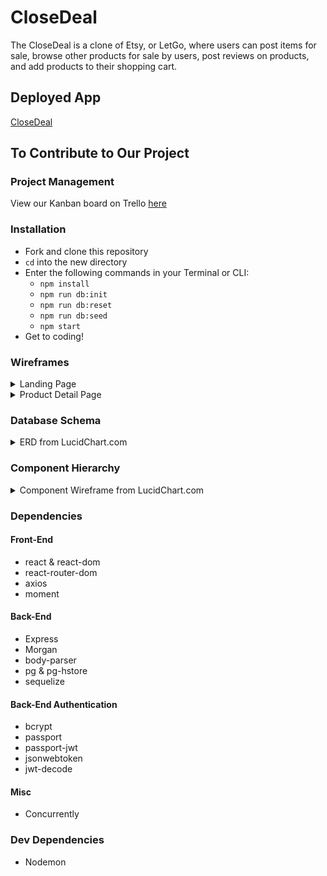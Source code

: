 # CloseDeal
The CloseDeal is a clone of Etsy, or LetGo, where users can post items for sale, browse other products for sale by users, post reviews on products, and add products to their shopping cart.

## Deployed App
[CloseDeal](https://close-deal-app.herokuapp.com/)

## To Contribute to Our Project

### Project Management
View our Kanban board on Trello [here](https://trello.com/b/Kokd8Ev1/project-3)


### Installation
- Fork and clone this repository
- <code>cd</code> into the new directory
- Enter the following commands in your Terminal or CLI:
    - <code>npm install</code>
    - <code>npm run db:init</code>
    - <code>npm run db:reset</code>
    - <code>npm run db:seed</code>
    - <code>npm start</code>
- Get to coding!

### Wireframes
<details><summary>Landing Page</summary>
<img src="https://res.cloudinary.com/brian-ogilvie/image/upload/v1549592574/Project%203/Wireframe--Landing%20Page.png" alt="landing page">
</details>
<details><summary>Product Detail Page</summary>
<img src="https://res.cloudinary.com/brian-ogilvie/image/upload/v1549592630/Project%203/Wireframe--Product%20Detail.png" alt="product detail">
</details>

### Database Schema
<details><summary>ERD from LucidChart.com</summary>
<img src="https://res.cloudinary.com/brian-ogilvie/image/upload/v1549583897/Project%203/Entity%20Relational%20Diagram.png" alt="ERD">
</details>

### Component Hierarchy
<details><summary>Component Wireframe from LucidChart.com</summary>
<img src="https://res.cloudinary.com/brian-ogilvie/image/upload/v1549522953/Project%203/Component%20Hierarchy.png" alt="hierarchy">
</details>

### Dependencies
#### Front-End
- react & react-dom
- react-router-dom
- axios
- moment

#### Back-End
- Express
- Morgan
- body-parser
- pg & pg-hstore
- sequelize

#### Back-End Authentication
- bcrypt
- passport
- passport-jwt
- jsonwebtoken
- jwt-decode

#### Misc
- Concurrently

### Dev Dependencies
- Nodemon

